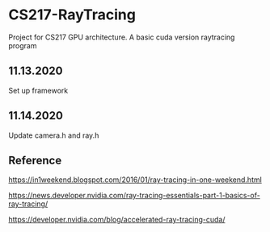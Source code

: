 # CS217-RayTracing
Project for CS217 GPU architecture. A basic cuda version raytracing program

## 11.13.2020
Set up framework

## 11.14.2020
Update camera.h and ray.h

## Reference 
https://in1weekend.blogspot.com/2016/01/ray-tracing-in-one-weekend.html

https://news.developer.nvidia.com/ray-tracing-essentials-part-1-basics-of-ray-tracing/

https://developer.nvidia.com/blog/accelerated-ray-tracing-cuda/
